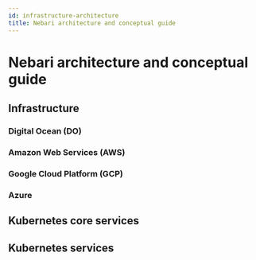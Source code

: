 ```yaml
---
id: infrastructure-architecture
title: Nebari architecture and conceptual guide
---
```


# Nebari architecture and conceptual guide

## Infrastructure

### Digital Ocean (DO)

### Amazon Web Services (AWS)

### Google Cloud Platform (GCP)

### Azure

## Kubernetes core services

## Kubernetes services

